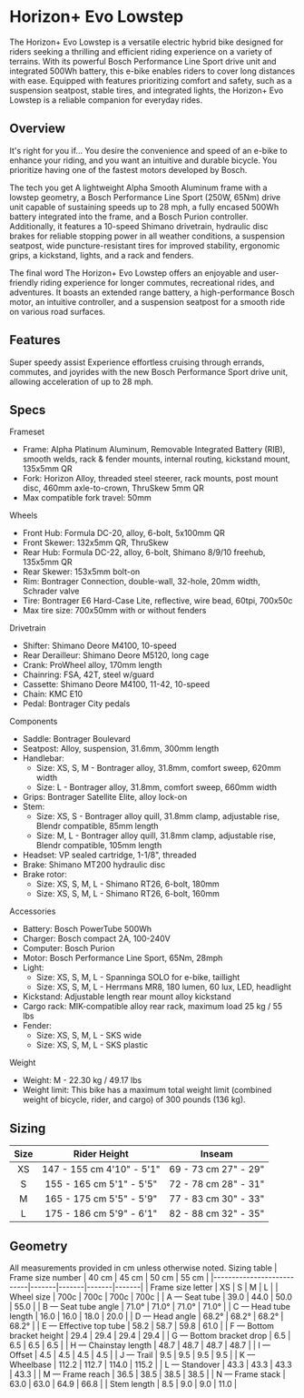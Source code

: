 # Horizon+ Evo Lowstep

The Horizon+ Evo Lowstep is a versatile electric hybrid bike designed for riders seeking a thrilling and efficient riding experience on a variety of terrains. With its powerful Bosch Performance Line Sport drive unit and integrated 500Wh battery, this e-bike enables riders to cover long distances with ease. Equipped with features prioritizing comfort and safety, such as a suspension seatpost, stable tires, and integrated lights, the Horizon+ Evo Lowstep is a reliable companion for everyday rides.
## Overview

It's right for you if...
You desire the convenience and speed of an e-bike to enhance your riding, and you want an intuitive and durable bicycle. You prioritize having one of the fastest motors developed by Bosch.

The tech you get
A lightweight Alpha Smooth Aluminum frame with a lowstep geometry, a Bosch Performance Line Sport (250W, 65Nm) drive unit capable of sustaining speeds up to 28 mph, a fully encased 500Wh battery integrated into the frame, and a Bosch Purion controller. Additionally, it features a 10-speed Shimano drivetrain, hydraulic disc brakes for reliable stopping power in all weather conditions, a suspension seatpost, wide puncture-resistant tires for improved stability, ergonomic grips, a kickstand, lights, and a rack and fenders.

The final word
The Horizon+ Evo Lowstep offers an enjoyable and user-friendly riding experience for longer commutes, recreational rides, and adventures. It boasts an extended range battery, a high-performance Bosch motor, an intuitive controller, and a suspension seatpost for a smooth ride on various road surfaces.

## Features

Super speedy assist
Experience effortless cruising through errands, commutes, and joyrides with the new Bosch Performance Sport drive unit, allowing acceleration of up to 28 mph.

## Specs

Frameset
- Frame: Alpha Platinum Aluminum, Removable Integrated Battery (RIB), smooth welds, rack & fender mounts, internal routing, kickstand mount, 135x5mm QR
- Fork: Horizon Alloy, threaded steel steerer, rack mounts, post mount disc, 460mm axle-to-crown, ThruSkew 5mm QR
- Max compatible fork travel: 50mm

Wheels
- Front Hub: Formula DC-20, alloy, 6-bolt, 5x100mm QR
- Front Skewer: 132x5mm QR, ThruSkew
- Rear Hub: Formula DC-22, alloy, 6-bolt, Shimano 8/9/10 freehub, 135x5mm QR
- Rear Skewer: 153x5mm bolt-on
- Rim: Bontrager Connection, double-wall, 32-hole, 20mm width, Schrader valve
- Tire: Bontrager E6 Hard-Case Lite, reflective, wire bead, 60tpi, 700x50c
- Max tire size: 700x50mm with or without fenders

Drivetrain
- Shifter: Shimano Deore M4100, 10-speed
- Rear Derailleur: Shimano Deore M5120, long cage
- Crank: ProWheel alloy, 170mm length
- Chainring: FSA, 42T, steel w/guard
- Cassette: Shimano Deore M4100, 11-42, 10-speed
- Chain: KMC E10
- Pedal: Bontrager City pedals

Components
- Saddle: Bontrager Boulevard
- Seatpost: Alloy, suspension, 31.6mm, 300mm length
- Handlebar:
  - Size: XS, S, M - Bontrager alloy, 31.8mm, comfort sweep, 620mm width
  - Size: L - Bontrager alloy, 31.8mm, comfort sweep, 660mm width
- Grips: Bontrager Satellite Elite, alloy lock-on
- Stem:
  - Size: XS, S - Bontrager alloy quill, 31.8mm clamp, adjustable rise, Blendr compatible, 85mm length
  - Size: M, L - Bontrager alloy quill, 31.8mm clamp, adjustable rise, Blendr compatible, 105mm length
- Headset: VP sealed cartridge, 1-1/8", threaded
- Brake: Shimano MT200 hydraulic disc
- Brake rotor:
  - Size: XS, S, M, L - Shimano RT26, 6-bolt, 180mm
  - Size: XS, S, M, L - Shimano RT26, 6-bolt, 160mm

Accessories
- Battery: Bosch PowerTube 500Wh
- Charger: Bosch compact 2A, 100-240V
- Computer: Bosch Purion
- Motor: Bosch Performance Line Sport, 65Nm, 28mph
- Light:
  - Size: XS, S, M, L - Spanninga SOLO for e-bike, taillight
  - Size: XS, S, M, L - Herrmans MR8, 180 lumen, 60 lux, LED, headlight
- Kickstand: Adjustable length rear mount alloy kickstand
- Cargo rack: MIK-compatible alloy rear rack, maximum load 25 kg / 55 lbs
- Fender:
  - Size: XS, S, M, L - SKS wide
  - Size: XS, S, M, L - SKS plastic

Weight
- Weight: M - 22.30 kg / 49.17 lbs
- Weight limit: This bike has a maximum total weight limit (combined weight of bicycle, rider, and cargo) of 300 pounds (136 kg).

## Sizing

| Size |        Rider Height       |        Inseam        |
|:----:|:-------------------------:|:--------------------:|
|  XS  | 147 - 155 cm 4'10" - 5'1" | 69 - 73 cm 27" - 29" |
|   S  |  155 - 165 cm 5'1" - 5'5" | 72 - 78 cm 28" - 31" |
|   M  |  165 - 175 cm 5'5" - 5'9" | 77 - 83 cm 30" - 33" |
|   L  |  175 - 186 cm 5'9" - 6'1" | 82 - 88 cm 32" - 35" |

## Geometry

All measurements provided in cm unless otherwise noted.
Sizing table
| Frame size number         | 40 cm | 45 cm | 50 cm | 55 cm |
|---------------------------|-------|-------|-------|-------|
| Frame size letter         | XS    | S     | M     | L     |
| Wheel size                | 700c  | 700c  | 700c  | 700c  |
| A — Seat tube             | 39.0  | 44.0  | 50.0  | 55.0  |
| B — Seat tube angle       | 71.0° | 71.0° | 71.0° | 71.0° |
| C — Head tube length      | 16.0  | 16.0  | 18.0  | 20.0  |
| D — Head angle            | 68.2° | 68.2° | 68.2° | 68.2° |
| E — Effective top tube    | 58.2  | 58.7  | 59.8  | 61.0  |
| F — Bottom bracket height | 29.4  | 29.4  | 29.4  | 29.4  |
| G — Bottom bracket drop   | 6.5   | 6.5   | 6.5   | 6.5   |
| H — Chainstay length      | 48.7  | 48.7  | 48.7  | 48.7  |
| I — Offset                | 4.5   | 4.5   | 4.5   | 4.5   |
| J — Trail                 | 9.5   | 9.5   | 9.5   | 9.5   |
| K — Wheelbase             | 112.2 | 112.7 | 114.0 | 115.2 |
| L — Standover             | 43.3  | 43.3  | 43.3  | 43.3  |
| M — Frame reach           | 36.5  | 38.5  | 38.5  | 38.5  |
| N — Frame stack           | 63.0  | 63.0  | 64.9  | 66.8  |
| Stem length               | 8.5   | 9.0   | 9.0   | 11.0  |
